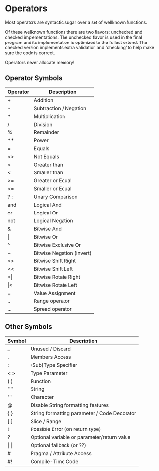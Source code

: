 # Operators

Most operators are syntactic sugar over a set of wellknown functions.

Of these wellknown functions there are two flavors: unchecked and checked implementations. The unchecked flavor is used in the final program and its implementation is optimized to the fullest extend. The checked version implements extra validation and 'checking' to help make sure the code is correct.

Operators never allocate memory!

## Operator Symbols

| Operator | Description
|---|---
| + | Addition
| - | Subtraction / Negation
| * | Multiplication
| / | Division
| % | Remainder
| ** | Power
| = | Equals
| <> | Not Equals
| > | Greater than
| < | Smaller than
| >= | Greater or Equal
| <= | Smaller or Equal
| ? : | Unary Comparison
| and | Logical And
| or | Logical Or
| not | Logical Negation
| & | Bitwise And
| \| | Bitwise Or
| ^ | Bitwise Exclusive Or
| ~ | Bitwise Negation (invert)
| >> | Bitwise Shift Right
| << | Bitwise Shift Left
| >\| | Bitwise Rotate Right
| \|< | Bitwise Rotate Left
| = | Value Assignment
| .. | Range operator
| ... | Spread operator

## Other Symbols

| Symbol | Description
|---|---
| _ | Unused / Discard
| . | Members Access
| : | (Sub)Type Specifier
| < > | Type Parameter
| ( ) | Function
| " " | String
| ' ' | Character
| @ | Disable String formatting features
| { } | String formatting parameter / Code Decorator
| [ ] | Slice / Range
| ! | Possible Error (on return type)
| ? | Optional variable or parameter/return value
| \| \| | Optional fallback (or ??)
| # | Pragma / Attribute Access
| #! | Compile-Time Code
